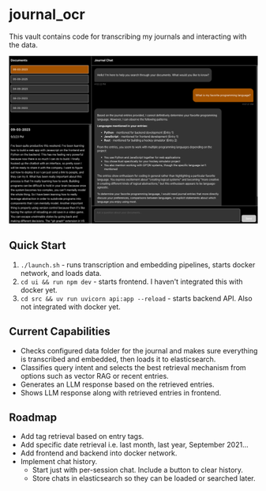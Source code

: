 # journal_ocr
This vault contains code for transcribing my journals and interacting with the data. 

<img src="_docs/journal-rag-img.png"></img>

## Quick Start
1. `./launch.sh` - runs transcription and embedding pipelines, starts docker network, and loads data.
2. `cd ui && run npm dev` - starts frontend. I haven't integrated this with docker yet. 
3. `cd src && uv run uvicorn api:app --reload` - starts backend API. Also not integrated with docker yet. 

## Current Capabilities
- Checks configured data folder for the journal and makes sure everything is transcribed and embedded, then loads it to elasticsearch. 
- Classifies query intent and selects the best retrieval mechanism from options such as vector RAG or recent entries. 
- Generates an LLM response based on the retrieved entries. 
- Shows LLM response along with retrieved entries in frontend.

## Roadmap
- Add tag retrieval based on entry tags. 
- Add specific date retrieval i.e. last month, last year, September 2021...
- Add frontend and backend into docker network.
- Implement chat history. 
    - Start just with per-session chat. Include a button to clear history. 
    - Store chats in elasticsearch so they can be loaded or searched later. 

